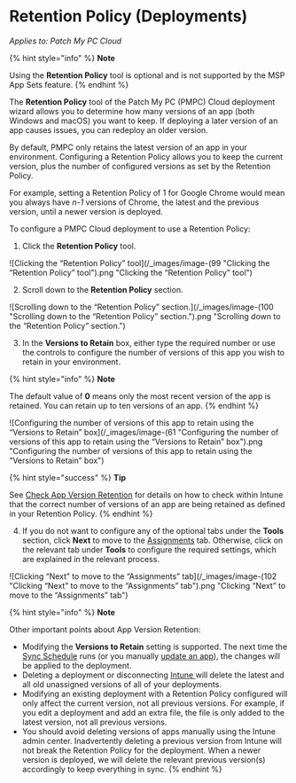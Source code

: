# Retention Policy (Deployments)

_Applies to: Patch My PC Cloud_

{% hint style="info" %}
**Note**

Using the **Retention Policy** tool is optional and is not supported by the MSP App Sets feature.
{% endhint %}

The **Retention Policy** tool of the Patch My PC (PMPC) Cloud deployment wizard allows you to determine how many versions of an app (both Windows and macOS) you want to keep. If deploying a later version of an app causes issues, you can redeploy an older version.

By default, PMPC only retains the latest version of an app in your environment. Configuring a Retention Policy allows you to keep the current version, plus the number of configured versions as set by the Retention Policy.

For example, setting a Retention Policy of 1 for Google Chrome would mean you always have _n-1_ versions of Chrome, the latest and the previous version, until a newer version is deployed.

To configure a PMPC Cloud deployment to use a Retention Policy:

1. Click the **Retention Policy** tool.

![Clicking the “Retention Policy” tool](/_images/image-(99 "Clicking the “Retention Policy” tool").png "Clicking the “Retention Policy” tool")

2. Scroll down to the **Retention Policy** section.

![Scrolling down to the “Retention Policy” section.](/_images/image-(100 "Scrolling down to the “Retention Policy” section.").png "Scrolling down to the “Retention Policy” section.")

3. In the **Versions to Retain** box, either type the required number or use the controls to configure the number of versions of this app you wish to retain in your environment.

{% hint style="info" %}
**Note**

The default value of **0** means only the most recent version of the app is retained. You can retain up to ten versions of an app.
{% endhint %}

![Configuring the number of versions of this app to retain using the “Versions to Retain” box](/_images/image-(61 "Configuring the number of versions of this app to retain using the “Versions to Retain” box").png "Configuring the number of versions of this app to retain using the “Versions to Retain” box")

{% hint style="success" %}
**Tip**

See [Check App Version Retention](../../../cloud-reference/intune-reference/check-app-version-retention-in-intune.md) for details on how to check within Intune that the correct number of versions of an app are being retained as defined in your Retention Policy.
{% endhint %}

4. If you do not want to configure any of the optional tabs under the **Tools** section, click **Next** to move to the [Assignments](../cloud-assignments-deployment-tab.md) tab. Otherwise, click on the relevant tab under **Tools** to configure the required settings, which are explained in the relevant process.

![Clicking “Next” to move to the “Assignments” tab](/_images/image-(102 "Clicking “Next” to move to the “Assignments” tab").png "Clicking “Next” to move to the “Assignments” tab")

{% hint style="info" %}
**Note**

Other important points about App Version Retention:

* Modifying the **Versions to Retain** setting is supported. The next time the [Sync Schedule](../../../cloud-administration/manage-the-sync-schedule-in-cloud.md) runs (or you manually [update an app](../../manage-updates-in-cloud/)), the changes will be applied to the deployment.
* Deleting a deployment or disconnecting [Intune ](../../../cloud-administration/manage-your-environments-in-cloud/manage-cloud-intune-tenants.md#deleting-an-intune-tenant-connection)will delete the latest and all old unassigned versions of all of your deployments.
* Modifying an existing deployment with a Retention Policy configured will only affect the current version, not all previous versions. For example, if you edit a deployment and add an extra file, the file is only added to the latest version, not all previous versions.
* You should avoid deleting versions of apps manually using the Intune admin center. Inadvertently deleting a previous version from Intune will not break the Retention Policy for the deployment. When a newer version is deployed, we will delete the relevant previous version(s) accordingly to keep everything in sync.
{% endhint %}

